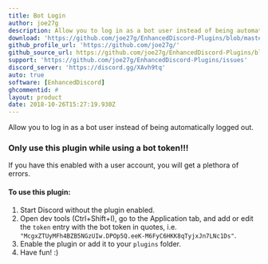 ```yaml
---
title: Bot Login
author: joe27g
description: Allow you to log in as a bot user instead of being automatically logged out.
download: 'https://github.com/joe27g/EnhancedDiscord-Plugins/blob/master/bot_login.js'
github_profile_url: 'https://github.com/joe27g/'
github_source_url: https://github.com/joe27g/EnhancedDiscord-Plugins/blob/master/bot_login.js
support: 'https://github.com/joe27g/EnhancedDiscord-Plugins/issues'
discord_server: 'https://discord.gg/XAvh9tq'
auto: true
software: [EnhancedDiscord]
ghcommentid: #
layout: product
date: 2018-10-26T15:27:19.930Z
---
```

Allow you to log in as a bot user instead of being automatically logged out.

### Only use this plugin while using a bot token!!!
If you have this enabled with a user account, you will get a plethora of errors.

#### To use this plugin:
1. Start Discord without the plugin enabled.
2. Open dev tools (Ctrl+Shift+I), go to the Application tab, and add or edit the `token` entry with the bot token in quotes, i.e. `"McgxZTUyMFh4BZB5NGzUIw.DPOp5Q.eeK-M6FyC6HKK8qTyjxJn7LNc1Ds"`.
3. Enable the plugin or add it to your `plugins` folder.
4. Have fun! :)